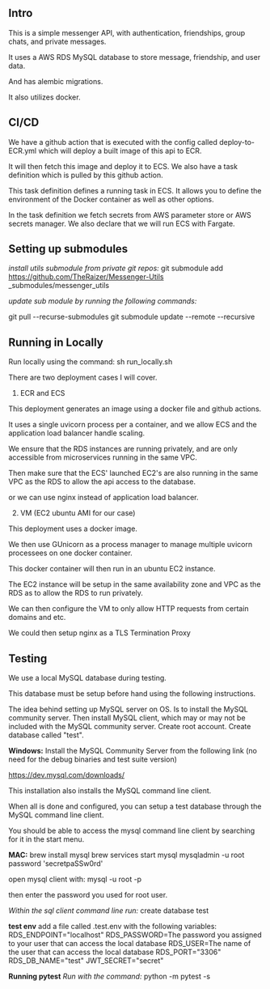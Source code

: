 ## Intro

This is a simple messenger API, with authentication, friendships, group chats, and private messages.

It uses a AWS RDS MySQL database to store message, friendship, and user data.

And has alembic migrations.

It also utilizes docker.

## CI/CD

We have a github action that is executed with the config called deploy-to-ECR.yml which will deploy a built image of this api to ECR.

It will then fetch this image and deploy it to ECS.
We also have a task definition which is pulled by this github action.

This task definition defines a running task in ECS. It allows you to define the environment of the Docker container as well as other options.

In the task definition we fetch secrets from AWS parameter store or AWS secrets manager. We also declare that we will run ECS with Fargate.

## Setting up submodules

_install utils submodule from private git repos:_
git submodule add https://github.com/TheRaizer/Messenger-Utils \_submodules/messenger_utils

_update sub module by running the following commands:_

git pull --recurse-submodules
git submodule update --remote --recursive

## Running in Locally

Run locally using the command:
sh run_locally.sh

There are two deployment cases I will cover.

1. ECR and ECS

This deployment generates an image using a docker file and github actions.

It uses a single uvicorn process per a container, and we allow ECS and the application load balancer handle scaling.

We ensure that the RDS instances are running privately, and are only accessible from microservices running in the same VPC.

Then make sure that the ECS' launched EC2's are also running in the same VPC as the RDS to allow the api access to the database.

or we can use nginx instead of application load balancer.

2. VM (EC2 ubuntu AMI for our case)

This deployment uses a docker image.

We then use GUnicorn as a process manager to manage multiple uvicorn processees on one docker container.

This docker container will then run in an ubuntu EC2 instance.

The EC2 instance will be setup in the same availability zone and VPC as the RDS as to allow the RDS to run privately.

We can then configure the VM to only allow HTTP requests from certain domains and etc.

We could then setup nginx as a TLS Termination Proxy

## Testing

We use a local MySQL database during testing.

This database must be setup before hand using the following instructions.

The idea behind setting up MySQL server on OS. Is to install the MySQL community server.
Then install MySQL client, which may or may not be included with the MySQL community server.
Create root account.
Create database called "test".

**Windows:**
Install the MySQL Community Server from the following link (no need for the debug binaries and test suite version)

https://dev.mysql.com/downloads/

This installation also installs the MySQL command line client.

When all is done and configured, you can setup a test database through the MySQL command line client.

You should be able to access the mysql command line client by searching for it in the start menu.

**MAC:**
brew install mysql
brew services start mysql
mysqladmin -u root password 'secretpaSSw0rd'

open mysql client with:
mysql -u root -p

then enter the password you used for root user.

_Within the sql client command line run:_
create database test

**test env**
add a file called .test.env with the following variables:
RDS_ENDPOINT="localhost"
RDS_PASSWORD=The password you assigned to your user that can access the local database
RDS_USER=The name of the user that can access the local database
RDS_PORT="3306"
RDS_DB_NAME="test"
JWT_SECRET="secret"

**Running pytest**
_Run with the command:_
python -m pytest -s
